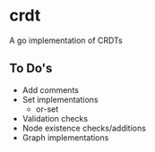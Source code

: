 # crdt
A go implementation of CRDTs

## To Do's
- Add comments
- Set implementations
    - or-set
- Validation checks
- Node existence checks/additions
- Graph implementations